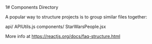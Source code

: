 1# Components Directory

A popular way to structure projects is to group similar files together:

api/
  APIUtils.js
components/
  StarWarsPeople.jsx
  
More info at https://reactjs.org/docs/faq-structure.html 